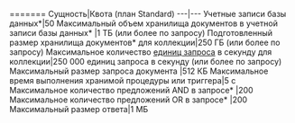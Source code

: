 =======
Сущность|Квота (план Standard)
---|---
Учетные записи базы данных*|50
Максимальный объем хранилища документов в учетной записи базы данных* |1 ТБ (или более по запросу)
Подготовленный размер хранилища документов* для коллекции|250 ГБ (или более по запросу)
Максимальное количество [единиц запроса](../articles/documentdb/documentdb-request-units.md) в секунду для коллекции|250 000 единиц запроса в секунду (или более по запросу)
Максимальный размер запроса документа |512 КБ
Максимальное время выполнения хранимой процедуры или триггера|5 с
Максимальное количество предложений AND в запросе* |200		
Максимальное количество предложений OR в запросе* |200
Максимальный размер ответа|1 МБ

<!---HONumber=AcomDC_0420_2016-->